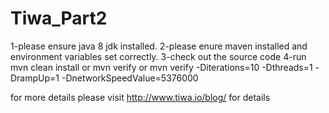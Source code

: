 # Tiwa_Part2

1-please ensure java 8  jdk installed.
2-please enure maven installed and environment variables set correctly.
3-check out the source code
4-run mvn clean install or mvn verify or mvn verify -Diterations=10 -Dthreads=1 -DrampUp=1 -DnetworkSpeedValue=5376000

for more details please visit http://www.tiwa.io/blog/ for details
